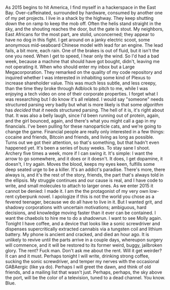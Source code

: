 As 2015 begins to hit America, I find myself in a hackerspace in the East Bay. Over-caffeinated, surrounded by hardware, consumed by another one of my pet projects.
I live in a shack by the highway. They keep shutting down the on ramp to keep the mob off. Often the helis stand straight in the sky, and the shouting reaches the door, but the gate is stout. My neighbors, East Africans for the most part, are stolid, unconcerned; they appear to have no dog in this fight.
I get around on a janky electric scoot, some anonymous mid-seaboard Chinese model with lead for an engine. The lead fails, a bit more, each rain. One of the brakes is out of fluid, but it isn't the one you need. When I get to speed, I hear only the wind.
So I'd had a bad week, because a machine that should have got bought, didn't, leaving me not operating it. When who should enter my inbox but a Large Megacorporation. They remarked on the quality of my code repository and inquired whether I was interested in inhabiting some kind of Plexus to increase shareholder value.
This was much less subtle, and less creepy, than the time they broke through Adblock to pitch to me, while I was enjoying a tech video on one of their corporate properties. I forget what I was researching but I do know it's all related. I would say "someone" needs structured parsing very badly but what is more likely is that some *algorithm* has *decided* that *it* needs structured parsing. The hell of it is, it's right about that.
It was also a belly laugh, since I'd been running out of protein, again, and the girl bounced, again, and there's what you might call a gap in my financials. I've been pulling for these nanoparticle cats, and we're going to change the game. Financial people are really only interested in a few things: cocaine and friends, Bitcoin and friends, and living as long as possible. Turns out we got their attention, so that's something, but that hadn't even happened yet. It's been a series of busy weeks.
To stay sane I shoot. Archery five times a week, more if I can swing it. It's simple: I want the arrow to go somewhere, and it does or it doesn't. It does, I get dopamine, it doesn't, I try again. Moves the blood, keeps my eyes keen, fulfills some deep seated urge to be a killer. It's an addict's paradise.
There's more, there always is, and it's the rest of the story, friends, the part that's always told in the ellipsis. My struggle continues and our cause is real, and I have code to write, and small molecules to attach to larger ones.
As we enter 2015 it cannot be denied: I made it. I am the the protagonist of my very own low-rent cyberpunk novel. I apologize if this is not the world you chose as a fevered teenager, because we do all have to live in it. But I wanted grit, and shadowy corporations with uncertain motivations; ambiguous, hard decisions, and knowledge moving faster than it ever can be contained. I want the chaebols to hire me to do a shadowrun. I want to see Molly again.
Tonight I have coffee, and a device that looks like a sonic screwdriver and dispenses supercritically extracted cannabis via a tungsten coil and lithium battery. My phone is ancient and cracked, and died an hour ago. It is unlikely to revive until the parts arrive in a couple days, whereupon surgery will commence, and it will be restored to its former weird, buggy, jailbroken glory. The rent? Fuck man. Don't ask me about the rent.
Will it get weirder? It can and it must. Perhaps tonight I will write, drinking strong coffee, sucking the sonic screwdriver, and temper my nerves with the occasional GABAergic (like ya do). Perhaps I will greet the dawn, and think of old friends, and a mailing list that wasn't just.
Perhaps, perhaps, the sky above the port, will be the color of a television, tuned to a dead channel.
You know. Blue.
